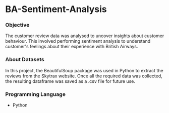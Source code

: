 # BA-Sentiment-Analysis

### Objective
The customer review data was analysed to uncover insights about customer behaviour. This involved performing sentiment analysis to understand customer's feelings about their experience with British Airways.

### About Datasets
In this project, the BeautifulSoup package was used in Python to extract the reviews from the Skytrax website. Once all the required data was collected, the resulting dataframe was saved as a .csv file for future use.

### Programming Language
* Python

